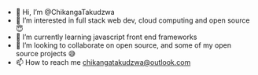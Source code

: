 - 👋 Hi, I’m @ChikangaTakudzwa
- 👀 I’m interested in full stack web dev, cloud computing and open source😇
- 🌱 I’m currently learning javascript front end frameworks 
- 💞️ I’m looking to collaborate on open source, and some of my open source projects 😅
- 📫 How to reach me chikangatakudzwa@outlook.com

<!---
ChikangaTakudzwa/ChikangaTakudzwa is a ✨ special ✨ repository because its `README.md` (this file) appears on your GitHub profile.
You can click the Preview link to take a look at your changes.
--->
